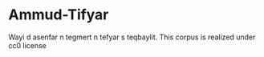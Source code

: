 # Ammud-Tifyar
Wayi d asenfar n tegmert n tefyar s teqbaylit.
This corpus is realized under cc0 license
